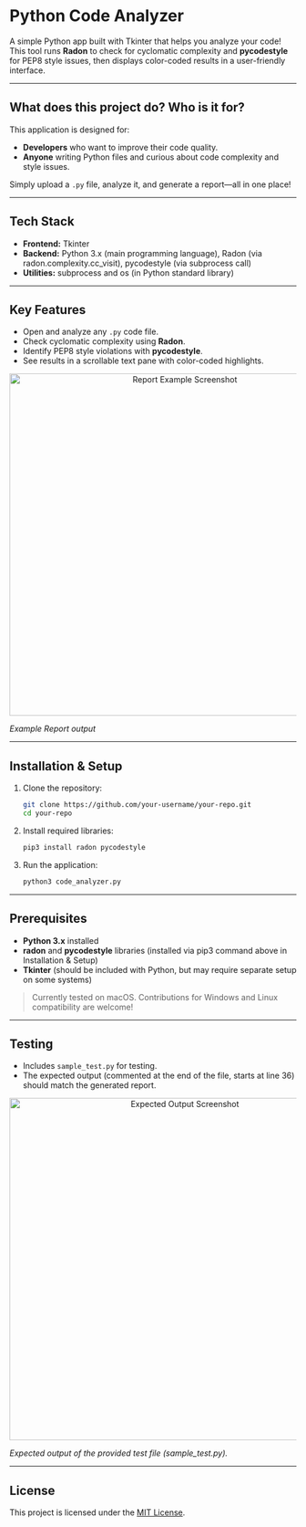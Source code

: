# Python Code Analyzer

A simple Python app built with Tkinter that helps you analyze your code! This tool runs **Radon** to check for cyclomatic complexity and **pycodestyle** for PEP8 style issues, then displays color-coded results in a user-friendly interface.

---

## What does this project do? Who is it for?

This application is designed for:

- **Developers** who want to improve their code quality.
- **Anyone** writing Python files and curious about code complexity and style issues.

Simply upload a `.py` file, analyze it, and generate a report—all in one place!

---
## Tech Stack
- **Frontend:** Tkinter
- **Backend:** Python 3.x (main programming language), Radon (via radon.complexity.cc_visit), pycodestyle (via subprocess call)
- **Utilities:** subprocess and os (in Python standard library)

---

## Key Features

- Open and analyze any `.py` code file.
- Check cyclomatic complexity using **Radon**.
- Identify PEP8 style violations with **pycodestyle**.
- See results in a scrollable text pane with color-coded highlights.

<p align="center">
  <img src="https://github.com/user-attachments/assets/cd3d0bd6-68c1-41b5-a5c7-e5741d0b7564" alt="Report Example Screenshot" width="600"/>
</p>

*Example Report output*

---

## Installation & Setup

1. Clone the repository:

    ```bash
    git clone https://github.com/your-username/your-repo.git
    cd your-repo
    ```

2. Install required libraries:

    ```bash
    pip3 install radon pycodestyle
    ```

3. Run the application:

    ```bash
    python3 code_analyzer.py
    ```

---

## Prerequisites

- **Python 3.x** installed
- **radon** and **pycodestyle** libraries (installed via pip3 command above in Installation & Setup)
- **Tkinter** (should be included with Python, but may require separate setup on some systems)

> Currently tested on macOS. Contributions for Windows and Linux compatibility are welcome!

---

## Testing

- Includes `sample_test.py` for testing.
- The expected output (commented at the end of the file, starts at line 36) should match the generated report.

<p align="center">
  <img src="https://github.com/user-attachments/assets/3136c809-cb7f-4e17-9a1c-6e4559aad20b" alt="Expected Output Screenshot" width="600"/>
</p>

*Expected output of the provided test file (sample_test.py).*

---

## License

This project is licensed under the [MIT License](https://opensource.org/licenses/MIT).
